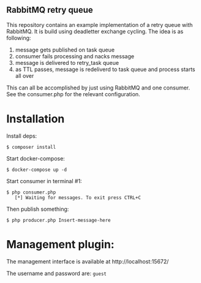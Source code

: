 RabbitMQ retry queue
--------------------

This repository contains an example implementation of a retry queue with RabbitMQ. It is build using deadletter
exchange cycling. The idea is as following:

1. message gets published on task queue
2. consumer fails processing and nacks message
3. message is delivered to retry_task queue
4. as TTL passes, message is redeliverd to task queue and process starts all over

This can all be accomplished by just using RabbitMQ and one consumer. See the consumer.php for the relevant configuration.

# Installation

Install deps:

    $ composer install
    
Start docker-compose:
    
    $ docker-compose up -d
    
Start consumer in terminal #1:

    $ php consumer.php
       [*] Waiting for messages. To exit press CTRL+C

Then publish something:

    $ php producer.php Insert-message-here

# Management plugin:

The management interface is available at http://localhost:15672/

The username and password are: `guest`
